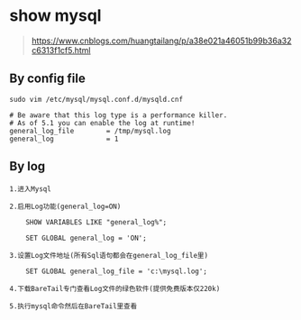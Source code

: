 # show mysql
> https://www.cnblogs.com/huangtailang/p/a38e021a46051b99b36a32c6313f1cf5.html  

## By config file
```
sudo vim /etc/mysql/mysql.conf.d/mysqld.cnf

# Be aware that this log type is a performance killer.
# As of 5.1 you can enable the log at runtime!
general_log_file        = /tmp/mysql.log
general_log             = 1
```

## By log
```
1.进入Mysql

2.启用Log功能(general_log=ON)

    SHOW VARIABLES LIKE "general_log%";
    
    SET GLOBAL general_log = 'ON';

3.设置Log文件地址(所有Sql语句都会在general_log_file里)

    SET GLOBAL general_log_file = 'c:\mysql.log';

4.下载BareTail专门查看Log文件的绿色软件(提供免费版本仅220k)

5.执行mysql命令然后在BareTail里查看
```
